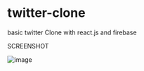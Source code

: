 # twitter-clone
basic twitter Clone with react.js and firebase

SCREENSHOT

![image](https://user-images.githubusercontent.com/62507205/129020418-d6eb686c-470f-4890-afdf-1134d9636d12.png)
